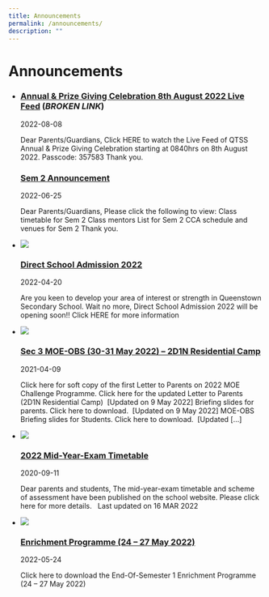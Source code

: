 ```yaml
---
title: Announcements
permalink: /announcements/
description: ""
---
```

Announcements
=============


*   ### [Annual & Prize Giving Celebration 8th August 2022​ Live Feed](https://www.queenstownsec.moe.edu.sg/lp_announcement/annual-prize-giving-celebration-8th-august-2022%e2%80%8b-live-feed/) (*BROKEN LINK*)
    
    2022-08-08
    
    Dear Parents/Guardians, Click HERE to watch the Live Feed of QTSS Annual & Prize Giving Celebration​ starting at 0840hrs on 8th August 2022. Passcode: 357583 Thank you.
    
    
    ### [Sem 2 Announcement](https://staging.d33coz43hxnqna.amplifyapp.com/lp-announcement/sem-2-announcement/)
    
    2022-06-25
    
    Dear Parents/Guardians, Please click the following to view: Class timetable for Sem 2 Class mentors List for Sem 2 CCA schedule and venues for Sem 2 Thank you.  
    
*   [![](https://www.queenstownsec.moe.edu.sg/announcements/?order=DESC&post_year=&post_category=0)](https://www.queenstownsec.moe.edu.sg/lp_announcement/direct-school-admission-2022/)
    
    ### [Direct School Admission 2022](https://www.queenstownsec.moe.edu.sg/lp_announcement/direct-school-admission-2022/)  
    
    2022-04-20
    
    Are you keen to develop your area of interest or strength in Queenstown Secondary School. Wait no more, Direct School Admission 2022 will be opening soon!! Click HERE for more information
    
*   [![](https://www.queenstownsec.moe.edu.sg/announcements/?order=DESC&post_year=&post_category=0)](https://www.queenstownsec.moe.edu.sg/lp_announcement/moe-obs-challenge/)
    
    ### [Sec 3 MOE-OBS (30-31 May 2022) – 2D1N Residential Camp](https://www.queenstownsec.moe.edu.sg/lp_announcement/moe-obs-challenge/)
    
    2021-04-09
    
    Click here for soft copy of the first Letter to Parents on 2022 MOE Challenge Programme. Click here for the updated Letter to Parents (2D1N Residential Camp)  \[Updated on 9 May 2022\] Briefing slides for parents. Click here to download.  \[Updated on 9 May 2022\] MOE-OBS Briefing slides for Students. Click here to download.  \[Updated \[…\]
    
*   [![](https://www.queenstownsec.moe.edu.sg/announcements/?order=DESC&post_year=&post_category=0)](https://www.queenstownsec.moe.edu.sg/lp_announcement/exam-timetable-and-schemes-of-assessment/)
    
    ### [2022 Mid-Year-Exam Timetable](https://www.queenstownsec.moe.edu.sg/lp_announcement/exam-timetable-and-schemes-of-assessment/)
    
    2020-09-11
    
    Dear parents and students, The mid-year-exam timetable and scheme of assessment have been published on the school website. Please click here for more details.   Last updated on 16 MAR 2022
    
*   [![](https://www.queenstownsec.moe.edu.sg/announcements/?order=DESC&post_year=&post_category=0)](https://www.queenstownsec.moe.edu.sg/lp_announcement/enrichment-programme-24-27-may-2022/)
    
    ### [Enrichment Programme (24 – 27 May 2022)](https://www.queenstownsec.moe.edu.sg/lp_announcement/enrichment-programme-24-27-may-2022/)
    
    2022-05-24
    
    Click here to download the End-Of-Semester 1 Enrichment Programme (24 – 27 May 2022)